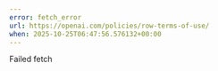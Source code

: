 ```yaml
---
error: fetch_error
url: https://openai.com/policies/row-terms-of-use/
when: 2025-10-25T06:47:56.576132+00:00
---
```


Failed fetch
